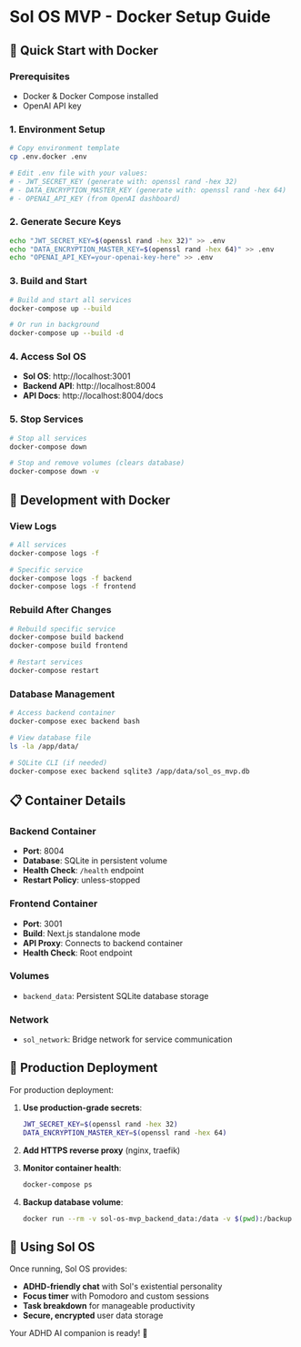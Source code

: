 # Sol OS MVP - Docker Setup Guide

## 🐳 Quick Start with Docker

### Prerequisites
- Docker & Docker Compose installed
- OpenAI API key

### 1. Environment Setup
```bash
# Copy environment template
cp .env.docker .env

# Edit .env file with your values:
# - JWT_SECRET_KEY (generate with: openssl rand -hex 32)
# - DATA_ENCRYPTION_MASTER_KEY (generate with: openssl rand -hex 64) 
# - OPENAI_API_KEY (from OpenAI dashboard)
```

### 2. Generate Secure Keys
```bash
echo "JWT_SECRET_KEY=$(openssl rand -hex 32)" >> .env
echo "DATA_ENCRYPTION_MASTER_KEY=$(openssl rand -hex 64)" >> .env
echo "OPENAI_API_KEY=your-openai-key-here" >> .env
```

### 3. Build and Start
```bash
# Build and start all services
docker-compose up --build

# Or run in background
docker-compose up --build -d
```

### 4. Access Sol OS
- **Sol OS**: http://localhost:3001
- **Backend API**: http://localhost:8004
- **API Docs**: http://localhost:8004/docs

### 5. Stop Services
```bash
# Stop all services
docker-compose down

# Stop and remove volumes (clears database)
docker-compose down -v
```

## 🔧 Development with Docker

### View Logs
```bash
# All services
docker-compose logs -f

# Specific service
docker-compose logs -f backend
docker-compose logs -f frontend
```

### Rebuild After Changes
```bash
# Rebuild specific service
docker-compose build backend
docker-compose build frontend

# Restart services
docker-compose restart
```

### Database Management
```bash
# Access backend container
docker-compose exec backend bash

# View database file
ls -la /app/data/

# SQLite CLI (if needed)
docker-compose exec backend sqlite3 /app/data/sol_os_mvp.db
```

## 📋 Container Details

### Backend Container
- **Port**: 8004
- **Database**: SQLite in persistent volume
- **Health Check**: `/health` endpoint
- **Restart Policy**: unless-stopped

### Frontend Container  
- **Port**: 3001
- **Build**: Next.js standalone mode
- **API Proxy**: Connects to backend container
- **Health Check**: Root endpoint

### Volumes
- `backend_data`: Persistent SQLite database storage

### Network
- `sol_network`: Bridge network for service communication

## 🚀 Production Deployment

For production deployment:

1. **Use production-grade secrets**:
   ```bash
   JWT_SECRET_KEY=$(openssl rand -hex 32)
   DATA_ENCRYPTION_MASTER_KEY=$(openssl rand -hex 64)
   ```

2. **Add HTTPS reverse proxy** (nginx, traefik)

3. **Monitor container health**:
   ```bash
   docker-compose ps
   ```

4. **Backup database volume**:
   ```bash
   docker run --rm -v sol-os-mvp_backend_data:/data -v $(pwd):/backup alpine tar czf /backup/sol-os-backup.tar.gz /data
   ```

## 🧠 Using Sol OS

Once running, Sol OS provides:
- **ADHD-friendly chat** with Sol's existential personality
- **Focus timer** with Pomodoro and custom sessions
- **Task breakdown** for manageable productivity
- **Secure, encrypted** user data storage

Your ADHD AI companion is ready! 🎯